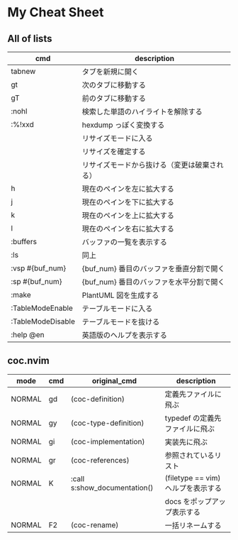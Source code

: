 # My Cheat Sheet

## All of lists

| cmd               | description                                  |
|-------------------|----------------------------------------------|
| tabnew            | タブを新規に開く                             |
| gt                | 次のタブに移動する                           |
| gT                | 前のタブに移動する                           |
| :nohl             | 検索した単語のハイライトを解除する           |
| :%!xxd            | hexdump っぽく変換する                       |
| <C-e>             | リサイズモードに入る                         |
| <Enter>           | リサイズを確定する                           |
| <Esc>             | リサイズモードから抜ける（変更は破棄される） |
| h                 | 現在のペインを左に拡大する                   |
| j                 | 現在のペインを下に拡大する                   |
| k                 | 現在のペインを上に拡大する                   |
| l                 | 現在のペインを右に拡大する                   |
| :buffers          | バッファの一覧を表示する                     |
| :ls               | 同上                                         |
| :vsp #{buf_num}   | {buf_num} 番目のバッファを垂直分割で開く     |
| :sp #{buf_num}    | {buf_num} 番目のバッファを水平分割で開く     |
| :make             | PlantUML 図を生成する                        |
| :TableModeEnable  | テーブルモードに入る                         |
| :TableModeDisable | テーブルモードを抜ける                       |
| :help @en         | 英語版のヘルプを表示する                     |

## coc.nvim

| mode   | cmd | original_cmd                 | description                        |
|--------|-----|------------------------------|------------------------------------|
| NORMAL | gd  | <Plug>(coc-definition)       | 定義先ファイルに飛ぶ               |
| NORMAL | gy  | <Plug>(coc-type-definition)  | typedef の定義先ファイルに飛ぶ     |
| NORMAL | gi  | <Plug>(coc-implementation)   | 実装先に飛ぶ                       |
| NORMAL | gr  | <Plug>(coc-references)       | 参照されているリスト               |
| NORMAL | K   | :call s:show_documentation() | (filetype == vim) ヘルプを表示する |
|        |     |                              | docs をポップアップ表示する        |
| NORMAL | F2  | <Plug>(coc-rename)           | 一括リネームする                   |

